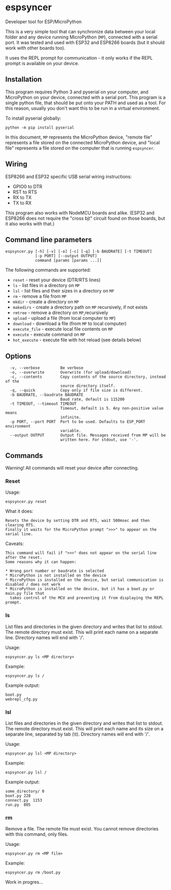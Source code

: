 # espsyncer

Developer tool for ESP/MicroPython

This is a very simple tool that can synchronize data between your 
local folder and any device running MicroPython (`MP`),
connected with a serial port. It was tested and used with ESP32 and
ESP8266 boards (but it should work with other boards too).

It uses the REPL prompt for communication - it only works if the REPL
prompt is available on your device.

## Installation

This program requires Python 3 and pyserial on your computer, and MicroPython on 
your device, connected with a serial port. This program is a single python file,
that should be put onto your PATH and used as a tool. For this reason, usually
you don't want this to be run in a virtual environment.

To install pyserial globally:

	python -m pip install pyserial
	
In this document, `MP` represents the MicroPython device, "remote file" represents a file stored on 
the connected MicroPython device, and "local file" represents a file stored on the computer that is 
running `espsyncer`.
	
## Wiring

ESP8266 and ESP32 specific USB serial wiring instructions:

* GPIO0 to DTR
* RST to RTS
* RX to TX
* TX to RX

This program also works with NodeMCU boards and alike. (ESP32 and ESP8266 does not require 
the "cross bjt" circuit found on those boards, but it also works with that.)

## Command line parameters

	espsyncer.py [-h] [-v] [-o] [-c] [-q] [-b BAUDRATE] [-t TIMEOUT]
				 [-p PORT] [--output OUTPUT]
				 command [params [params ...]]

		
The following commands are supported:

* `reset` - reset your device (DTR/RTS lines)
* `ls` - list files in a directory on `MP`
* `lsl` - list files and their sizes in a directory on `MP`
* `rm` - remove a file from `MP`
* `mkdir` - create a directory on `MP`
* `makedirs` - create a directory path on `MP` recursively, if not exists
* `rmtree` - remove a directory on `MP`˛recursively
* `upload` - upload a file (from local computer to `MP`)
* `download` - download a file (from `MP` to local computer)
* `execute_file` - execute local file contents on `MP`
* `execute` - execute command on `MP`
* `hot_execute` - execute file with hot reload (see details below)


## Options


	  -v, --verbose         Be verbose
	  -o, --overwrite       Overwrite (for upload/download)
	  -c, --contents        Copy contents of the source directory, instead of the
							source directory itself.
	  -q, --quick           Copy only if file size is different.
	  -b BAUDRATE, --baudrate BAUDRATE
							Baud rate, default is 115200
	  -t TIMEOUT, --timeout TIMEOUT
							Timeout, default is 5. Any non-positive value means
							infinite.
	  -p PORT, --port PORT  Port to be used. Defaults to ESP_PORT environment
							variable.
	  --output OUTPUT       Output file. Messages received from MP will be
							written here. For stdout, use '-'.

## Commands

Warning! All commands will reset your device after connecting.

### Reset

Usage:

	espsyncer.py reset
	
What it does:

	Resets the device by setting DTR and RTS, wait 500msec and then clearing RTS.
	Finally it waits for the MicroPython prompt ">>>" to appear on the serial line.
	
Caveats:

	This command will fail if ">>>" does not appear on the serial line after the reset.
	Some reasons why it can happen:
	
	* Wrong port number or baudrate is selected
	* MicroPython is not installed on the device
	* MicroPython is installed on the device, but serial communication is disabled / does not work
	* MicroPython is installed on the device, but it has a boot.py or main.py file that
	  takes control of the MCU and preventing it from displaying the REPL prompt.

### ls

List files and directories in the given directory and writes that list to stdout. The remote directory must exist.
This will print each name on a separate line. Directory names will end with '/'.

Usage:

	espsyncer.py ls <MP directory>
	
Example:

	espsyncer.py ls /
	
Example output:
	
	boot.py
	webrepl_cfg.py

	
### lsl

List files and directories in the given directory and writes that list to stdout. The remote directory must exist.
This will print each name and its size on a separate line, separated by tab (\t). Directory names will end with '/'.

Usage:

	espsyncer.py lsl <MP directory>
	
Example:

	espsyncer.py lsl /
	
Example output:

	some_directory/	0
	boot.py	228
	connect.py	1153
	run.py	805


### rm

Remove a file. The remote file must exist. You cannot remove directories with this command, only files.

Usage:

	espsyncer.py rm <MP file>
	
Example:

	espsyncer.py rm /boot.py
	
Work in progres...